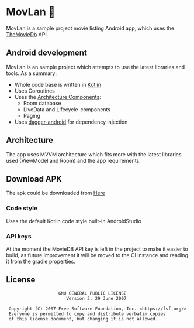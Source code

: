 
# MovLan 🎦 

MovLan is a sample project movie listing Android app, which uses the [TheMovieDb](https://www.themoviedb.org/) API.

## Android development

MovLan is an sample project which attempts to use the latest libraries and tools. As a summary:

 * Whole code base is written in [Kotlin](https://kotlinlang.org/)
 * Uses Coroutines 
 * Uses the [Architecture Components](https://developer.android.com/topic/libraries/architecture/):
    * Room database 
    * LiveData and Lifecycle-components
    * Paging
* Uses [dagger-android](https://google.github.io/dagger/android.html) for dependency injection

## Architecture
The app uses MVVM architecture which fits more with the latest libraries used (ViewModel and Room) and the app requirements.

## Download APK

The apk could be downloaded from [Here](https://github.com/MoshDev/MovLan/tree/master/apk)

### Code style
Uses the default Kotlin code style built-in AndroidStudio

### API keys
At the moment the MovieDB API key is left in the project to make it easier to build, as future improvement it will be moved to the CI instance and reading it from the gradle properties.

## License

```
                    GNU GENERAL PUBLIC LICENSE
                       Version 3, 29 June 2007

 Copyright (C) 2007 Free Software Foundation, Inc. <https://fsf.org/>
 Everyone is permitted to copy and distribute verbatim copies
 of this license document, but changing it is not allowed.

```
